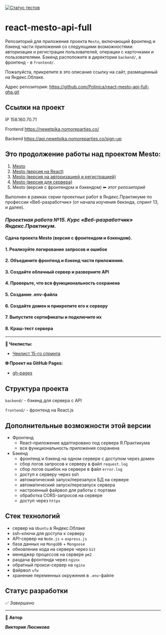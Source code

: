 [![Статус тестов](../../actions/workflows/tests.yml/badge.svg)](../../actions/workflows/tests.yml)

# react-mesto-api-full
Репозиторий для приложения проекта `Mesto`, включающий фронтенд и бэкенд части приложения со следующими возможностями: авторизации и регистрации пользователей, операции с карточками и пользователями. Бэкенд расположите в директории `backend/`, а фронтенд - в `frontend/`. 
  
Пожалуйста, прикрепите в это описание ссылку на сайт, размещенный на Яндекс.Облаке.

Адрес репозитория: https://github.com/Polinica/react-mesto-api-full-gha.git

## Ссылки на проект

IP 158.160.70.71

Frontend https://newetpika.nomoreparties.co/

Backend https://api.newetpika.nomoreparties.co/sign-up

## Это продолжение работы над проектом Mesto:
1. [Mesto](https://github.com/Polinica/mesto)
2. [Mesto (версия на React)](https://github.com/Polinica/mesto-react)
3. [Mesto (версия на авторизацией и регистрацией)](https://github.com/Polinica/react-mesto-auth)
4. [Mesto (версия для сервера)](https://github.com/Polinica/express-mesto-gha)
5. Mesto (версия с фронтендом и бэкендом) ⬅ _этот репозиторий_

Выполнен в рамках серии проектных работ в Яндекс.Практикуме по профессии «Веб-разработчик» (от начала изучения бекэнда, спринт 13, и далее).

### _**Проектная работа №15. Курс «Веб-разработчик» Яндекс.Практикум.**_

#### Сдача проекта Mesto (версия с фронтендом и бэкендом).

#### 1. Реализуйте логирование запросов и ошибок

#### 2. Объедините фронтенд и бэкенд части приложения.

#### 3. Создайте облачный сервер и разверните API

#### 4. Проверьте, что вся функциональность сохранена

#### 5. Создание .env-файла

#### 6. Создайте домен и прикрепите его к серверу

#### 7. Выпустите сертификаты и подключите их

#### 8. Краш-тест сервера

---

**📄 Чеклисты:**

- [Чеклист 15-го спринта](https://code.s3.yandex.net/web-developer/checklists-pdf/new-program/checklist_15.pdf)

**🌐 Проект на GitHub Pages:**

- [gh-pages](https://polinica.github.io/mesto/)

## Структура проекта

`backend/` - бэкенд для сервера с API

`frontend/` - фронтенд на React.js

## Дополнительные возможности этой версии

- Фронтенд
  - React-приложение адаптировано под сервера Я.Практикума
  - вся функциональность приложения сохранена
- Бэкенд
  - фронтенд и бэкенд на одном сервере с доступом через домен
  - сбор логов запросов к серверу в файл `request.log`
  - сбор логов ошибок на сервере в файл `error.log`
  - доступ к серверу через ssh
  - автоматический запуск/перезапуск БД на сервере
  - автоматический запуск/перезапуск сервера
  - настроенный файрвол для работы с портами
  - обработка CORS-запросов на сервере
  - доступ через `https`

## Стек технологий

- сервер на `Ubuntu` в Яндекс.Облаке
- ssh-ключи для доступа к серверу
- API-сервер на `Node.js` + `express.js`
- база данных на `MongoDB` + `Mongoose`
- обновление кода на сервере через `Git`
- менеджер процессов на сервере `pm2`
- раздача фронтенда через `nginx`
- обратный прокси-сервер на `nginx`
- файрвол `ufw`
- хранение переменных окружения в `.env`-файле

## Статус разработки

✅ _Завершено_

---

👤 **Автор**

**_Виктория Люсикова_**
